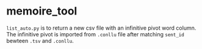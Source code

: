 # memoire_tool
`list_auto.py` is to return a new csv file with an infinitive pivot word column. The infinitive pivot is imported from `.conllu` file after matching `sent_id` bewteen `.tsv` and `.conllu`.
